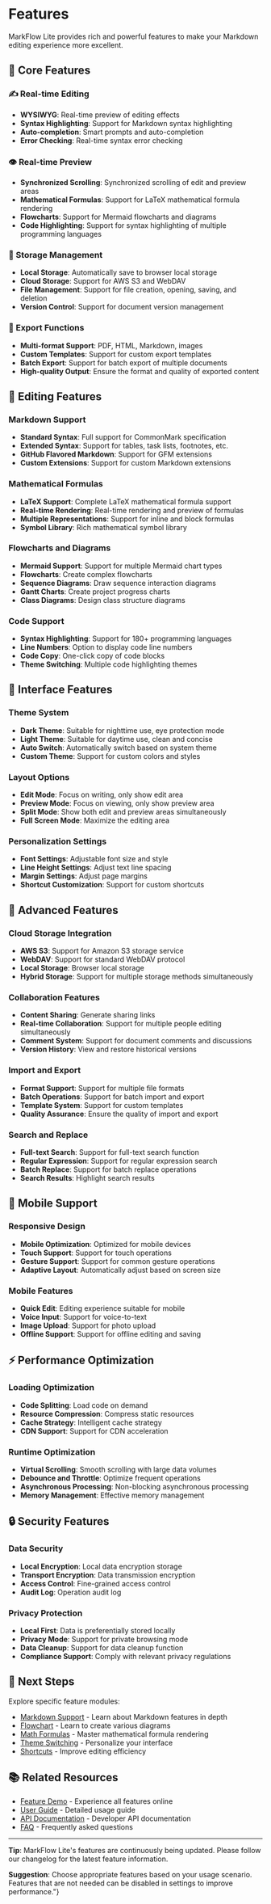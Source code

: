 # Features

MarkFlow Lite provides rich and powerful features to make your Markdown editing experience more excellent.

## 🌟 Core Features

### ✍️ Real-time Editing
- **WYSIWYG**: Real-time preview of editing effects
- **Syntax Highlighting**: Support for Markdown syntax highlighting
- **Auto-completion**: Smart prompts and auto-completion
- **Error Checking**: Real-time syntax error checking

### 👁️ Real-time Preview
- **Synchronized Scrolling**: Synchronized scrolling of edit and preview areas
- **Mathematical Formulas**: Support for LaTeX mathematical formula rendering
- **Flowcharts**: Support for Mermaid flowcharts and diagrams
- **Code Highlighting**: Support for syntax highlighting of multiple programming languages

### 💾 Storage Management
- **Local Storage**: Automatically save to browser local storage
- **Cloud Storage**: Support for AWS S3 and WebDAV
- **File Management**: Support for file creation, opening, saving, and deletion
- **Version Control**: Support for document version management

### 📄 Export Functions
- **Multi-format Support**: PDF, HTML, Markdown, images
- **Custom Templates**: Support for custom export templates
- **Batch Export**: Support for batch export of multiple documents
- **High-quality Output**: Ensure the format and quality of exported content

## 🎯 Editing Features

### Markdown Support
- **Standard Syntax**: Full support for CommonMark specification
- **Extended Syntax**: Support for tables, task lists, footnotes, etc.
- **GitHub Flavored Markdown**: Support for GFM extensions
- **Custom Extensions**: Support for custom Markdown extensions

### Mathematical Formulas
- **LaTeX Support**: Complete LaTeX mathematical formula support
- **Real-time Rendering**: Real-time rendering and preview of formulas
- **Multiple Representations**: Support for inline and block formulas
- **Symbol Library**: Rich mathematical symbol library

### Flowcharts and Diagrams
- **Mermaid Support**: Support for multiple Mermaid chart types
- **Flowcharts**: Create complex flowcharts
- **Sequence Diagrams**: Draw sequence interaction diagrams
- **Gantt Charts**: Create project progress charts
- **Class Diagrams**: Design class structure diagrams

### Code Support
- **Syntax Highlighting**: Support for 180+ programming languages
- **Line Numbers**: Option to display code line numbers
- **Code Copy**: One-click copy of code blocks
- **Theme Switching**: Multiple code highlighting themes

## 🎨 Interface Features

### Theme System
- **Dark Theme**: Suitable for nighttime use, eye protection mode
- **Light Theme**: Suitable for daytime use, clean and concise
- **Auto Switch**: Automatically switch based on system theme
- **Custom Theme**: Support for custom colors and styles

### Layout Options
- **Edit Mode**: Focus on writing, only show edit area
- **Preview Mode**: Focus on viewing, only show preview area
- **Split Mode**: Show both edit and preview areas simultaneously
- **Full Screen Mode**: Maximize the editing area

### Personalization Settings
- **Font Settings**: Adjustable font size and style
- **Line Height Settings**: Adjust text line spacing
- **Margin Settings**: Adjust page margins
- **Shortcut Customization**: Support for custom shortcuts

## 🔧 Advanced Features

### Cloud Storage Integration
- **AWS S3**: Support for Amazon S3 storage service
- **WebDAV**: Support for standard WebDAV protocol
- **Local Storage**: Browser local storage
- **Hybrid Storage**: Support for multiple storage methods simultaneously

### Collaboration Features
- **Content Sharing**: Generate sharing links
- **Real-time Collaboration**: Support for multiple people editing simultaneously
- **Comment System**: Support for document comments and discussions
- **Version History**: View and restore historical versions

### Import and Export
- **Format Support**: Support for multiple file formats
- **Batch Operations**: Support for batch import and export
- **Template System**: Support for custom templates
- **Quality Assurance**: Ensure the quality of import and export

### Search and Replace
- **Full-text Search**: Support for full-text search function
- **Regular Expression**: Support for regular expression search
- **Batch Replace**: Support for batch replace operations
- **Search Results**: Highlight search results

## 📱 Mobile Support

### Responsive Design
- **Mobile Optimization**: Optimized for mobile devices
- **Touch Support**: Support for touch operations
- **Gesture Support**: Support for common gesture operations
- **Adaptive Layout**: Automatically adjust based on screen size

### Mobile Features
- **Quick Edit**: Editing experience suitable for mobile
- **Voice Input**: Support for voice-to-text
- **Image Upload**: Support for photo upload
- **Offline Support**: Support for offline editing and saving

## ⚡ Performance Optimization

### Loading Optimization
- **Code Splitting**: Load code on demand
- **Resource Compression**: Compress static resources
- **Cache Strategy**: Intelligent cache strategy
- **CDN Support**: Support for CDN acceleration

### Runtime Optimization
- **Virtual Scrolling**: Smooth scrolling with large data volumes
- **Debounce and Throttle**: Optimize frequent operations
- **Asynchronous Processing**: Non-blocking asynchronous processing
- **Memory Management**: Effective memory management

## 🔒 Security Features

### Data Security
- **Local Encryption**: Local data encryption storage
- **Transport Encryption**: Data transmission encryption
- **Access Control**: Fine-grained access control
- **Audit Log**: Operation audit log

### Privacy Protection
- **Local First**: Data is preferentially stored locally
- **Privacy Mode**: Support for private browsing mode
- **Data Cleanup**: Support for data cleanup function
- **Compliance Support**: Comply with relevant privacy regulations

## 🎯 Next Steps

Explore specific feature modules:

- [Markdown Support](./markdown) - Learn about Markdown features in depth
- [Flowchart](./flowchart) - Learn to create various diagrams
- [Math Formulas](./math) - Master mathematical formula rendering
- [Theme Switching](./themes) - Personalize your interface
- [Shortcuts](./shortcuts) - Improve editing efficiency

## 📚 Related Resources

- [Feature Demo](https://editor.currso.com) - Experience all features online
- [User Guide](../guide/) - Detailed usage guide
- [API Documentation](../api/) - Developer API documentation
- [FAQ](../faq/) - Frequently asked questions

---

**Tip**: MarkFlow Lite's features are continuously being updated. Please follow our changelog for the latest feature information.

**Suggestion**: Choose appropriate features based on your usage scenario. Features that are not needed can be disabled in settings to improve performance."}